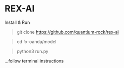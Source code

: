 
# REX-AI

Install & Run

> git clone https://github.com/quantium-rock/rex-ai

> cd fx-oanda/model

> python3 run.py

...follow terminal instructions

